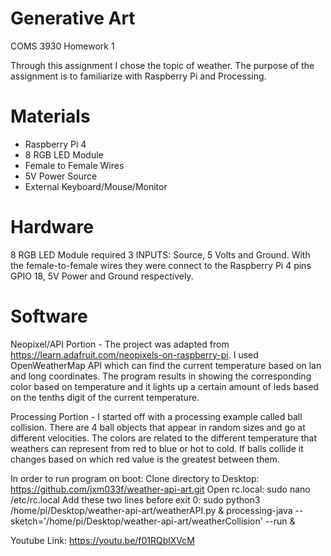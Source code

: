 # Generative Art
COMS 3930 Homework 1

Through this assignment I chose the topic of weather.
The purpose of the assignment is to familiarize with Raspberry Pi and Processing.

# Materials
- Raspberry Pi 4
- 8 RGB LED Module
- Female to Female Wires
- 5V Power Source
- External Keyboard/Mouse/Monitor

# Hardware
8 RGB LED Module required 3 INPUTS: Source, 5 Volts and Ground. With the female-to-female wires they were connect to the Raspberry Pi 4 pins GPIO 18, 5V Power and Ground respectively.

# Software
Neopixel/API Portion - The project was adapted from https://learn.adafruit.com/neopixels-on-raspberry-pi. I used OpenWeatherMap API which can find the current temperature based on lan and long coordinates. The program results in showing the corresponding color based on temperature and it lights up a certain amount of leds based on the tenths digit of the current temperature.

Processing Portion - I started off with a processing example called ball collision. There are 4 ball objects that appear in random sizes and go at different velocities. The colors are related to the different temperature that weathers can represent from red to blue or hot to cold. If balls collide it changes based on which red value is the greatest between them.

In order to run program on boot:
Clone directory to Desktop: https://github.com/jxm033f/weather-api-art.git
Open rc.local: sudo nano /etc/rc.local
Add these two lines before exit 0:
sudo python3 /home/pi/Desktop/weather-api-art/weatherAPI.py &
processing-java --sketch='/home/pi/Desktop/weather-api-art/weatherCollision' --run &

Youtube Link: https://youtu.be/f01RQblXVcM
